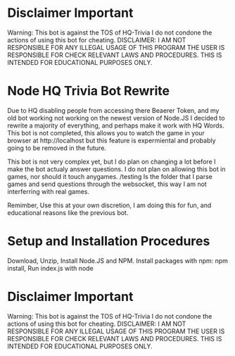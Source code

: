 # Disclaimer Important

Warning: This bot is against the TOS of HQ-Trivia I do not condone the actions of using this bot for cheating.   DISCLAIMER: I AM NOT RESPONSIBLE FOR ANY ILLEGAL USAGE OF THIS PROGRAM THE USER IS RESPONSIBLE FOR CHECK RELEVANT LAWS AND PROCEDURES.    THIS IS INTENDED FOR EDUCATIONAL PURPOSES ONLY.

# Node HQ Trivia Bot Rewrite

 Due to HQ disabling people from accessing there Beaerer Token, and my old bot working not working on the newest version of Node.JS I decided to rewrite a majority of everything, and perhaps make it work with HQ Words. This bot is not completed, this allows you to watch the game in your browser at http://localhost but this feature is expermiental and probably going to be removed in the future.
 
 This bot is not very complex yet, but I do plan on changing a lot before I make the bot actualy answer questions. I do not plan on allowing this bot in games, nor should it touch anygames. /testing Is the folder that I parse games and send questions through the websocket, this way I am not interferring with real games.
  
 Remimber, Use this at your own discretion, I am doing this for fun, and educational reasons like the previous bot.
 
# Setup and Installation Procedures

 Download,
 Unzip,
 Install Node.JS and NPM.
 Install packages with npm: npm install,
 Run index.js with node
 
 # Disclaimer Important
 
 Warning: This bot is against the TOS of HQ-Trivia I do not condone the actions of using this bot for cheating.   DISCLAIMER: I AM NOT RESPONSIBLE FOR ANY ILLEGAL USAGE OF THIS PROGRAM THE USER IS RESPONSIBLE FOR CHECK RELEVANT LAWS AND PROCEDURES.    THIS IS INTENDED FOR EDUCATIONAL PURPOSES ONLY.
